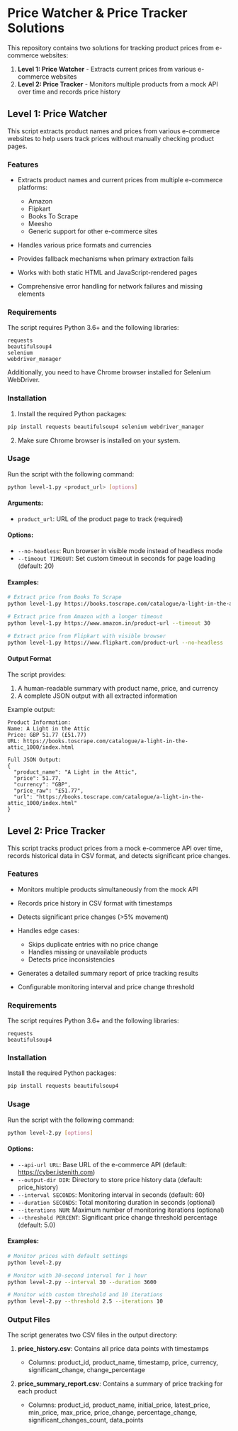 # Price Watcher & Price Tracker Solutions

This repository contains two solutions for tracking product prices from e-commerce websites:

1. **Level 1: Price Watcher** - Extracts current prices from various e-commerce websites
2. **Level 2: Price Tracker** - Monitors multiple products from a mock API over time and records price history

## Level 1: Price Watcher

This script extracts product names and prices from various e-commerce websites to help users track prices without manually checking product pages.

### Features

- Extracts product names and current prices from multiple e-commerce platforms:
  - Amazon
  - Flipkart
  - Books To Scrape
  - Meesho
  - Generic support for other e-commerce sites

- Handles various price formats and currencies
- Provides fallback mechanisms when primary extraction fails
- Works with both static HTML and JavaScript-rendered pages
- Comprehensive error handling for network failures and missing elements

### Requirements

The script requires Python 3.6+ and the following libraries:

```
requests
beautifulsoup4
selenium
webdriver_manager
```

Additionally, you need to have Chrome browser installed for Selenium WebDriver.

### Installation

1. Install the required Python packages:

```bash
pip install requests beautifulsoup4 selenium webdriver_manager
```

2. Make sure Chrome browser is installed on your system.

### Usage

Run the script with the following command:

```bash
python level-1.py <product_url> [options]
```

#### Arguments:

- `product_url`: URL of the product page to track (required)

#### Options:

- `--no-headless`: Run browser in visible mode instead of headless mode
- `--timeout TIMEOUT`: Set custom timeout in seconds for page loading (default: 20)

#### Examples:

```bash
# Extract price from Books To Scrape
python level-1.py https://books.toscrape.com/catalogue/a-light-in-the-attic_1000/index.html

# Extract price from Amazon with a longer timeout
python level-1.py https://www.amazon.in/product-url --timeout 30

# Extract price from Flipkart with visible browser
python level-1.py https://www.flipkart.com/product-url --no-headless
```

#### Output Format

The script provides:

1. A human-readable summary with product name, price, and currency
2. A complete JSON output with all extracted information

Example output:

```
Product Information:
Name: A Light in the Attic
Price: GBP 51.77 (£51.77)
URL: https://books.toscrape.com/catalogue/a-light-in-the-attic_1000/index.html

Full JSON Output:
{
  "product_name": "A Light in the Attic",
  "price": 51.77,
  "currency": "GBP",
  "price_raw": "£51.77",
  "url": "https://books.toscrape.com/catalogue/a-light-in-the-attic_1000/index.html"
}
```

## Level 2: Price Tracker

This script tracks product prices from a mock e-commerce API over time, records historical data in CSV format, and detects significant price changes.

### Features

- Monitors multiple products simultaneously from the mock API
- Records price history in CSV format with timestamps
- Detects significant price changes (>5% movement)
- Handles edge cases:
  - Skips duplicate entries with no price change
  - Handles missing or unavailable products
  - Detects price inconsistencies

- Generates a detailed summary report of price tracking results
- Configurable monitoring interval and price change threshold

### Requirements

The script requires Python 3.6+ and the following libraries:

```
requests
beautifulsoup4
```

### Installation

Install the required Python packages:

```bash
pip install requests beautifulsoup4
```

### Usage

Run the script with the following command:

```bash
python level-2.py [options]
```

#### Options:

- `--api-url URL`: Base URL of the e-commerce API (default: https://cyber.istenith.com)
- `--output-dir DIR`: Directory to store price history data (default: price_history)
- `--interval SECONDS`: Monitoring interval in seconds (default: 60)
- `--duration SECONDS`: Total monitoring duration in seconds (optional)
- `--iterations NUM`: Maximum number of monitoring iterations (optional)
- `--threshold PERCENT`: Significant price change threshold percentage (default: 5.0)

#### Examples:

```bash
# Monitor prices with default settings
python level-2.py

# Monitor with 30-second interval for 1 hour
python level-2.py --interval 30 --duration 3600

# Monitor with custom threshold and 10 iterations
python level-2.py --threshold 2.5 --iterations 10
```

### Output Files

The script generates two CSV files in the output directory:

1. **price_history.csv**: Contains all price data points with timestamps
   - Columns: product_id, product_name, timestamp, price, currency, significant_change, change_percentage

2. **price_summary_report.csv**: Contains a summary of price tracking for each product
   - Columns: product_id, product_name, initial_price, latest_price, min_price, max_price, price_change, percentage_change, significant_changes_count, data_points 